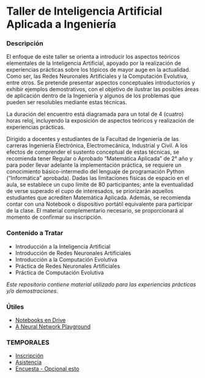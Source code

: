# Taller de Inteligencia Artificial Aplicada a Ingeniería #

### Descripción ###

El enfoque de este taller se orienta a introducir los aspectos teóricos elementales de la Inteligencia Artificial, apoyado por la realización de experiencias prácticas sobre los tópicos de mayor auge en la actualidad. Como ser, las Redes Neuronales Artificiales y la Computación Evolutiva, entre otros. Se pretende presentar aspectos conceptuales introductorios y exhibir ejemplos demostrativos, con el objetivo de ilustrar las posibles áreas de aplicación dentro de la Ingeniería y algunos de los problemas que pueden ser resolubles mediante estas técnicas.

La duración del encuentro está diagramada para un total de 4 (cuatro) horas reloj, incluyendo la exposición de aspectos teóricos y realización de experiencias prácticas.

Dirigido a docentes y estudiantes de la Facultad de Ingeniería de las carreras Ingeniería Electrónica, Electromecánica, Industrial y Civil. A los efectos de comprender el sustento conceptual de estas técnicas, se recomienda tener Regular o Aprobado “Matemática Aplicada” de 2° año y para poder llevar adelante la implementación práctica, se requiere un conocimiento básico-intermedio del lenguaje de programación Python (“Informática” aprobada). Dadas las limitaciones físicas de espacio en el aula, se establece un cupo límite de 80 participantes; ante la eventualidad de verse superado el cupo de interesados, se priorizarán aquellos estudiantes que acrediten Matemática Aplicada. Además, se recomienda contar con una Notebook o dispositivo portátil equivalente para participar de la clase. El material complementario necesario, se proporcionará al momento de confirmar su inscripción.

### Contenido a Tratar ###

* Introducción a la Inteligencia Artificial
* Introducción de Redes Neuronales Artificiales
* Introducción a la Computación Evolutiva
* Práctica de Redes Neuronales Artificiales
* Práctica de Computación Evolutiva


*Este repositorio contiene material utilizado para las experiencias prácticas y/o demostraciones.*


### Útiles ###
* [Notebooks en Drive](https://drive.google.com/drive/folders/1R3FDkLFqHnMU-O3IchiWRAC_z3l7iARS?usp=sharing)
* [A Neural Network Playground](https://playground.tensorflow.org/)

### TEMPORALES ###
* [Inscripción](https://docs.google.com/forms/d/e/1FAIpQLSfv3-TWFwREDXQVYhimTxQ2qkCTxACfa79QwNdDYmD3mD2-sA/viewform)
* [Asistencia](https://docs.google.com/forms/d/e/1FAIpQLSc3wTEyHUNHdEb3K9ms2vAoiZ9ggF82_guqE0fb056dUpDzSA/viewform)
* [Encuesta - Opcional esto](https://docs.google.com/forms/d/e/1FAIpQLSdYCu87aUOmxa-UfKpROGAf5va7gYGeJ0pAXKxnBluP6C8QXw/viewform)
